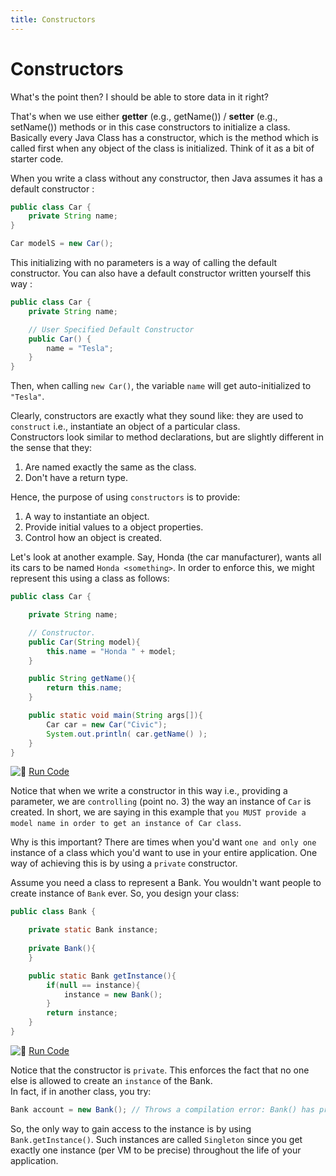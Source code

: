 ```yaml
---
title: Constructors
---
```


# Constructors

What's the point then? I should be able to store data in it right?

That's when we use either **getter** (e.g., getName()) / **setter** (e.g., setName()) methods or in this case constructors to initialize a class. Basically every Java Class has a constructor, which is the method which is called first when any object of the class is initialized. Think of it as a bit of starter code.

When you write a class without any constructor, then Java assumes it has a default constructor :

```java
public class Car {
    private String name;
}

Car modelS = new Car();
```

This initializing with no parameters is a way of calling the default constructor. You can also have a default constructor written yourself this way :

```java
public class Car {
    private String name;

    // User Specified Default Constructor
    public Car() {
        name = "Tesla";
    }
}
```

Then, when calling `new Car()`, the variable `name` will get auto-initialized to `"Tesla"`.

Clearly, constructors are exactly what they sound like: they are used to `construct` i.e., instantiate an object of a particular class.  
Constructors look similar to method declarations, but are slightly different in the sense that they:

1.  Are named exactly the same as the class.
2.  Don't have a return type.

Hence, the purpose of using `constructors` is to provide:

1.  A way to instantiate an object.
2.  Provide initial values to a object properties.
3.  Control how an object is created.

Let's look at another example. Say, Honda (the car manufacturer), wants all its cars to be named `Honda <something>`. In order to enforce this, we might represent this using a class as follows:

```java
public class Car {

    private String name;

    // Constructor.
    public Car(String model){
        this.name = "Honda " + model;
    }

    public String getName(){
        return this.name;
    }

    public static void main(String args[]){
        Car car = new Car("Civic");
        System.out.println( car.getName() );
    }
}
```

![:rocket:](//forum.freecodecamp.com/images/emoji/emoji_one/rocket.png?v=2 ":rocket:") <a href='https://repl.it/CTJ4/1' target='_blank' rel='nofollow'>Run Code</a>

Notice that when we write a constructor in this way i.e., providing a parameter, we are `controlling` (point no. 3) the way an instance of `Car` is created. In short, we are saying in this example that `you MUST provide a model name in order to get an instance of Car class`.

Why is this important? There are times when you'd want `one and only one` instance of a class which you'd want to use in your entire application. One way of achieving this is by using a `private` constructor.

Assume you need a class to represent a Bank. You wouldn't want people to create instance of `Bank` ever. So, you design your class:

```java
public class Bank {

    private static Bank instance;
    
    private Bank(){
    }

    public static Bank getInstance(){
        if(null == instance){
            instance = new Bank();
        }
        return instance;
    }
}
```

![:rocket:](//forum.freecodecamp.com/images/emoji/emoji_one/rocket.png?v=2 ":rocket:") <a href='https://repl.it/CTJz/0' target='_blank' rel='nofollow'>Run Code</a>

Notice that the constructor is `private`. This enforces the fact that no one else is allowed to create an `instance` of the Bank.  
In fact, if in another class, you try:

```java
Bank account = new Bank(); // Throws a compilation error: Bank() has private access in Bank.
```

So, the only way to gain access to the instance is by using `Bank.getInstance()`. Such instances are called `Singleton` since you get exactly one instance (per VM to be precise) throughout the life of your application.

